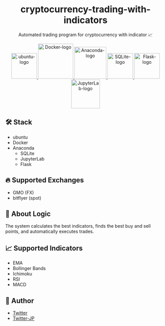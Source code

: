 <div align="center">

# cryptocurrency-trading-with-indicators

Automated trading program for cryptocurrency with indicator :chart_with_upwards_trend:

<a href="https://ubuntu.com/" target="_blank">
  <img width="80" alt="ubuntu-logo" src="https://user-images.githubusercontent.com/42294938/136695374-bf08e2da-217f-4a5e-ad75-f97b58d01fa6.png" />
</a>

<a href="https://www.docker.com/" target="_blank">
  <img width="110" alt="Docker-logo" src="https://user-images.githubusercontent.com/42294938/136694984-5897ffef-afef-49fb-95a1-3a1fe376cbe3.png" />
</a>
<a href="https://www.anaconda.com/" target="_blank">
  <img width="100" alt="Anaconda-logo" src="https://user-images.githubusercontent.com/42294938/136695102-ff45bc3c-98ff-4a7d-ba84-d1f4cb1bb30e.png" />
</a>

<a href="https://www.sqlite.org/" target="_blank">
  <img width="80" alt="SQLite-logo" src="https://user-images.githubusercontent.com/42294938/136695010-20f34bbd-5564-4413-bc86-604681f877cc.png" />
</a>

<a href="https://flask.palletsprojects.com/" target="_blank">
  <img width="80" alt="Flask-logo" src="https://user-images.githubusercontent.com/42294938/136695182-54a05267-3f7b-43af-b229-e745f86a301b.png">
</a>

<a href="https://jupyterlab.readthedocs.io/" target="_blank">
  <img width="90" alt="JupyterLab-logo" src="https://user-images.githubusercontent.com/42294938/136695067-c278fdd9-f3fa-49fd-a981-2bbccc3e9293.png" />
</a>

</div>

## :hammer_and_wrench: Stack

- ubuntu
- Docker
- Anaconda
  - SQLite
  - JupyterLab
  - Flask

## :fire: Supported Exchanges

- GMO (FX)
- bitflyer (spot)

## :star2: About Logic

The system calculates the best indicators, finds the best buy and sell points, and automatically executes trades.

## :chart_with_upwards_trend: Supported Indicators

- EMA
- Bollinger Bands
- Ichimoku
- RSI
- MACD

## :tea: Author

- [Twitter](https://twitter.com/masakiapp)
- [Twitter-JP](https://twitter.com/masakifukunishi)
